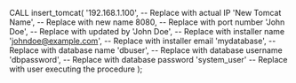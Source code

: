 CALL insert_tomcat(
  '192.168.1.100',  -- Replace with actual IP
  'New Tomcat Name',  -- Replace with new name
  8080,              -- Replace with port number
  'John Doe',         -- Replace with updated by
  'John Doe',         -- Replace with installer name
  'johndoe@example.com',  -- Replace with installer email
  'mydatabase',       -- Replace with database name
  'dbuser',           -- Replace with database username
  'dbpassword',       -- Replace with database password
  'system_user'       -- Replace with user executing the procedure
);

